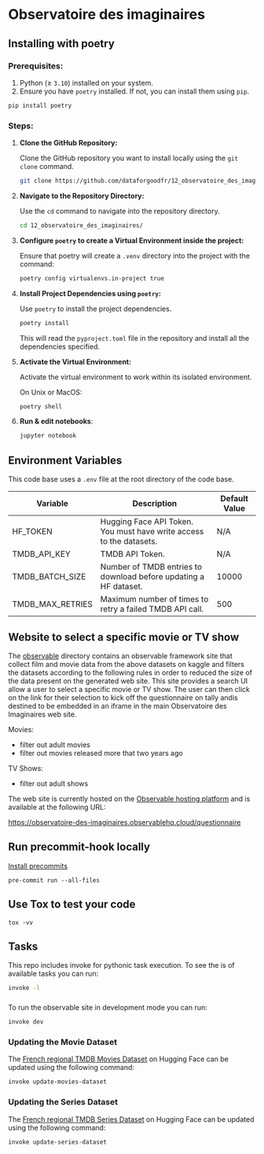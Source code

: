 # Observatoire des imaginaires

## Installing with poetry

### Prerequisites:

1. Python (≥ `3.10`) installed on your system.
2. Ensure you have `poetry` installed. If not, you can install them using `pip`.

```bash
pip install poetry
```

### Steps:

1. **Clone the GitHub Repository:**

   Clone the GitHub repository you want to install locally using the `git clone` command.

   ```bash
   git clone https://github.com/dataforgoodfr/12_observatoire_des_imaginaires.git
   ```

2. **Navigate to the Repository Directory:**

   Use the `cd` command to navigate into the repository directory.

   ```bash
   cd 12_observatoire_des_imaginaires/
   ```

3. **Configure `poetry` to create a Virtual Environment inside the project:**

   Ensure that poetry will create a `.venv` directory into the project with the command:

   ```bash
   poetry config virtualenvs.in-project true
   ```

4. **Install Project Dependencies using `poetry`:**

   Use `poetry` to install the project dependencies.

   ```bash
   poetry install
   ```

   This will read the `pyproject.toml` file in the repository and install all the dependencies specified.

5. **Activate the Virtual Environment:**

   Activate the virtual environment to work within its isolated environment.

   On Unix or MacOS:

   ```bash
   poetry shell
   ```

6. **Run & edit notebooks**:

   ```bash
   jupyter notebook
   ```

## Environment Variables

This code base uses a `.env` file at the root directory of the code base.

| Variable         | Description                                                         | Default Value |
| ---------------- | ------------------------------------------------------------------- | ------------- |
| HF_TOKEN         | Hugging Face API Token. You must have write access to the datasets. | N/A           |
| TMDB_API_KEY     | TMDB API Token.                                                     | N/A           |
| TMDB_BATCH_SIZE  | Number of TMDB entries to download before updating a HF dataset.    | 10000         |
| TMDB_MAX_RETRIES | Maximum number of times to retry a failed TMDB API call.            | 500           |

## Website to select a specific movie or TV show

The [observable](https://github.com/dataforgoodfr/12_observatoire_des_imaginaires/tree/main/site-observable) directory contains
an observable framework site that collect film and movie data from the above datasets on kaggle and filters the datasets according
to the following rules in order to reduced the size of the data present on the generated web site. This site provides a search UI
allow a user to select a specific movie or TV show. The user can then click on the link for their selection to kick off the
questionnaire on tally andis destined to be embedded in an iframe in the main Observatoire des Imaginaires web site.

Movies:

- filter out adult movies
- filter out movies released more that two years ago

TV Shows:

- filter out adult shows

The web site is currently hosted on the [Observable hosting platform](https://observablehq.com/) and is available at the following URL:

https://observatoire-des-imaginaires.observablehq.cloud/questionnaire

## Run precommit-hook locally

[Install precommits](https://pre-commit.com/)

    pre-commit run --all-files

## Use Tox to test your code

    tox -vv

## Tasks

This repo includes invoke for pythonic task execution. To see the
is of available tasks you can run:

```bash
invoke -l
```

###

To run the observable site in development mode you can run:

```bash
invoke dev
```

### Updating the Movie Dataset

The [French regional TMDB Movies Dataset](https://huggingface.co/datasets/DataForGood/observatoire_des_imaginaires_movies)
on Hugging Face can be updated using the following command:

```bash
invoke update-movies-dataset
```

### Updating the Series Dataset

The [French regional TMDB Series Dataset](https://huggingface.co/datasets/DataForGood/observatoire_des_imaginaires_series)
on Hugging Face can be updated using the following command:

```bash
invoke update-series-dataset
```
